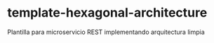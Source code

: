 # template-hexagonal-architecture
Plantilla para microservicio REST implementando arquitectura limpia

